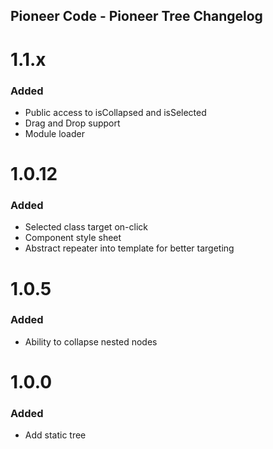## Pioneer Code - Pioneer Tree Changelog

<a name="1.1.x"></a>
# 1.1.x
### Added
* Public access to isCollapsed and isSelected
* Drag and Drop support
* Module loader

<a name="1.0.12"></a>
# 1.0.12
### Added
* Selected class target on-click
* Component style sheet
* Abstract repeater into template for better targeting

<a name="1.0.5"></a>
# 1.0.5
### Added
* Ability to collapse nested nodes

<a name="1.0.0"></a>
# 1.0.0
### Added
* Add static tree